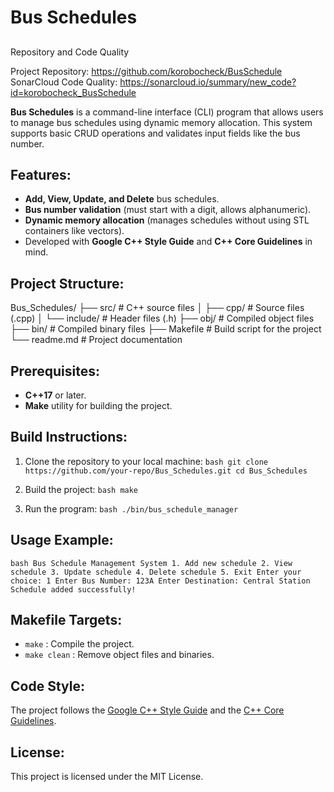 # Bus Schedules

##
Repository and Code Quality

Project Repository: https://github.com/korobocheck/BusSchedule
SonarCloud Code Quality: https://sonarcloud.io/summary/new_code?id=korobocheck_BusSchedule

    
**Bus Schedules** is a command-line interface (CLI) program that allows users to manage bus schedules using dynamic memory allocation. This system supports basic CRUD operations and validates input fields like the bus number.

## Features:
- **Add, View, Update, and Delete** bus schedules.
- **Bus number validation** (must start with a digit, allows alphanumeric).
- **Dynamic memory allocation** (manages schedules without using STL containers like vectors).
- Developed with **Google C++ Style Guide** and **C++ Core Guidelines** in mind.

## Project Structure:
Bus_Schedules/
├── src/                # C++ source files
│   ├── cpp/            # Source files (.cpp)
│   └── include/        # Header files (.h)
├── obj/                # Compiled object files
├── bin/                # Compiled binary files
├── Makefile            # Build script for the project
└── readme.md           # Project documentation


## Prerequisites:
- **C++17** or later.
- **Make** utility for building the project.

## Build Instructions:
1. Clone the repository to your local machine: ```bash git clone https://github.com/your-repo/Bus_Schedules.git cd Bus_Schedules ```

2. Build the project: ```bash make ```

3. Run the program: ```bash ./bin/bus_schedule_manager ```

## Usage Example:
```bash Bus Schedule Management System 1. Add new schedule 2. View schedule 3. Update schedule 4. Delete schedule 5. Exit Enter your choice: 1 Enter Bus Number: 123A Enter Destination: Central Station Schedule added successfully! ```

## Makefile Targets:
- `make` : Compile the project.
- `make clean` : Remove object files and binaries.

## Code Style:
The project follows the [Google C++ Style Guide](https://google.github.io/styleguide/cppguide.html) and the [C++ Core Guidelines](https://isocpp.github.io/CppCoreGuidelines/CppCoreGuidelines).

## License:
This project is licensed under the MIT License.

